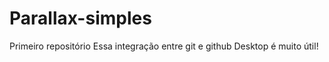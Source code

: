 # Parallax-simples
 Primeiro repositório
 Essa integração entre git e github Desktop é muito útil!
  
